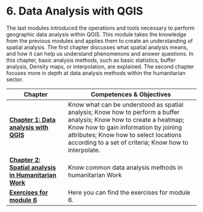 # 6. Data Analysis with QGIS

The last modules introduced the operations and tools necessary to perform geographic data analysis within QGIS. This module takes the knowledge from the previous modules and applies them to create an understanding of spatial analysis. The first chapter discusses what spatial analysis means, and how it can help us understand phenomenons and answer questions. In this chapter, basic analysis methods, such as basic statistics, buffer analysis, Density maps, or interpolation, are explained. The second chapter focuses more in depth at data analysis methods within the humanitarian sector. 


| __Chapter__ | __Competences & Objectives__ | 
| ----------- | ---------------------------- |
| __[Chapter 1: Data analysis with QGIS](/content/Module_6/en_qgis_data_analysis_theory.md)__ | Know what can be understood as spatial analysis;  Know how to perform a buffer analysis; Know how to create a heatmap; Know how to gain information by joining attributes; Know how to select locations according to a set of criteria; Know how to interpolate. | 
| __[Chapter 2: Spatial analysis in Humanitarian Work](/content/Module_6/en_qgis_common_data_analysis.md)__ | Know common data analysis methods in humanitarian Work | 
| __[Exercises for module 6](/content/Module_6/en_qgis_module_6_exercises.md)__ | Here you can find the exercises for module 6. | 

